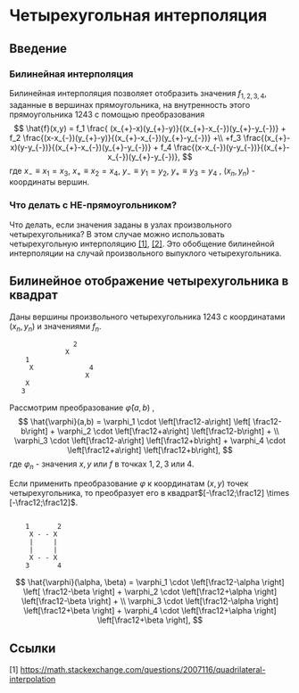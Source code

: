 # Четырехугольная интерполяция

## Введение

### Билинейная интерполяция
Билинейная интерполяция позволяет отобразить значения $f_{1,2,3,4}$, заданные  в вершинах прямоугольника, на внутренность этого прямоугольника $1243$ с помощью преобразования
$$
\hat{f}(x,y) = f_1 \frac{ (x_{+}-x)(y_{+}-y)}{(x_{+}-x_{-})(y_{+}-y_{-})} +
f_2 \frac{(x-x_{-})(y_{+}-y)}{(x_{+}-x_{-})(y_{+}-y_{-})} +\\
+f_3 \frac{(x_{+}-x)(y-y_{-})}{(x_{+}-x_{-})(y_{+}-y_{-})} +
f_4 \frac{(x-x_{-})(y-y_{-})}{(x_{+}-x_{-})(y_{+}-y_{-})},
$$
где $x_{-}\equiv x_1=x_3$, $x_{+} \equiv x_2=x_4$,  $y_{-} \equiv y_1=y_2$,  $y_{+} \equiv y_3=y_4$ ,  $(x_n,y_n)$ - координаты вершин.

### Что делать с НЕ-прямоугольником?
Что делать, если значения заданы в узлах произвольного четырехугольника? В этом случае можно использовать четырехугольную интерполяцию [[1]](https://math.stackexchange.com/questions/2007116/quadrilateral-interpolation), [[2]](http://reedbeta.com/blog/quadrilateral-interpolation-part-2/). Это обобщение билинейной интерполяции на случай произвольного выпуклого четырехугольника.

## Билинейное отображение четырехугольника в квадрат
Даны  вершины произвольного четырехугольника $1243$  с координатами $(x_n,y_n)$ и значениями $f_n$. 

```ascii
                2
              X                                
    1 
     X              4
                   X
    X
   3
```

Рассмотрим преобразование $\hat{\varphi} (a, b)$ , 
$$ 
\hat{\varphi}(a,b) =
   \varphi_1 \cdot \left[\frac12-a\right]  \left[ \frac12-b\right] +
   \varphi_2 \cdot \left[\frac12+a\right]  \left[\frac12-b\right] + \\
   \varphi_3  \cdot \left[\frac12-a\right] \left[\frac12+b\right] + 
   \varphi_4 \cdot  \left[\frac12+a\right]  \left[\frac12+b\right],
$$
где $\varphi_n$ - значения $x,y$ или $f$ в точках  $1,2,3$ или $4$.

Если применить преобразование $\varphi$ к координатам $(x,y)$ точек четырехугольника, то преобразует его в квадрат$[-\frac12;\frac12] \times [-\frac12;\frac12]$.

```ascii

    1       2
     X - - X
     |     |
     |     |
     X - - X
    3       4
   ```

$$ 
\hat{\varphi}(\alpha, \beta) =
   \varphi_1 \cdot \left[\frac12-\alpha \right]  \left[ \frac12-\beta \right] +
   \varphi_2 \cdot \left[\frac12+\alpha \right]  \left[\frac12-\beta \right] + \\
   \varphi_3  \cdot \left[\frac12-\alpha \right] \left[\frac12+\beta \right] + 
   \varphi_4 \cdot  \left[\frac12+\alpha \right]  \left[\frac12+\beta \right],
$$

## Ссылки
[1] https://math.stackexchange.com/questions/2007116/quadrilateral-interpolation
<!--stackedit_data:
eyJoaXN0b3J5IjpbLTEwMzQ4MjA4OTAsLTE1Njc1NTE0NjEsMz
E3ODY0NDU1LDQ3MjY4NTk5OCwxMjY5NDQ5NDM3XX0=
-->